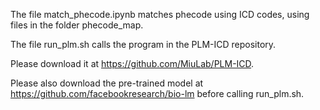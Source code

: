 The file match_phecode.ipynb matches phecode using ICD codes, using files in the folder phecode_map.

The file run_plm.sh calls the program in the PLM-ICD repository. 

Please download it at https://github.com/MiuLab/PLM-ICD.

Please also download the pre-trained model at https://github.com/facebookresearch/bio-lm before calling run_plm.sh.
